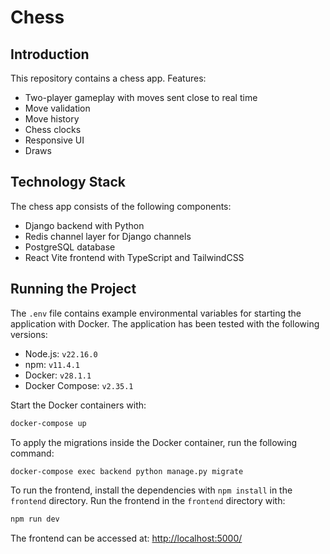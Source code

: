 # Chess

## Introduction

This repository contains a chess app. Features:
- Two-player gameplay with moves sent close to real time
- Move validation
- Move history
- Chess clocks
- Responsive UI
- Draws

## Technology Stack

The chess app consists of the following components:

- Django backend with Python
- Redis channel layer for Django channels
- PostgreSQL database
- React Vite frontend with TypeScript and TailwindCSS

## Running the Project

The `.env` file contains example environmental variables for starting the application with Docker. The application has been tested with the following versions:

- Node.js: `v22.16.0`
- npm: `v11.4.1`
- Docker: `v28.1.1`
- Docker Compose: `v2.35.1`

Start the Docker containers with:
```bash
docker-compose up
```

To apply the migrations inside the Docker container, run the following command:
```bash
docker-compose exec backend python manage.py migrate
```

To run the frontend, install the dependencies with `npm install` in the `frontend` directory.
Run the frontend in the `frontend` directory with:
```bash
npm run dev
```

The frontend can be accessed at: [http://localhost:5000/](http://localhost:5000/)

